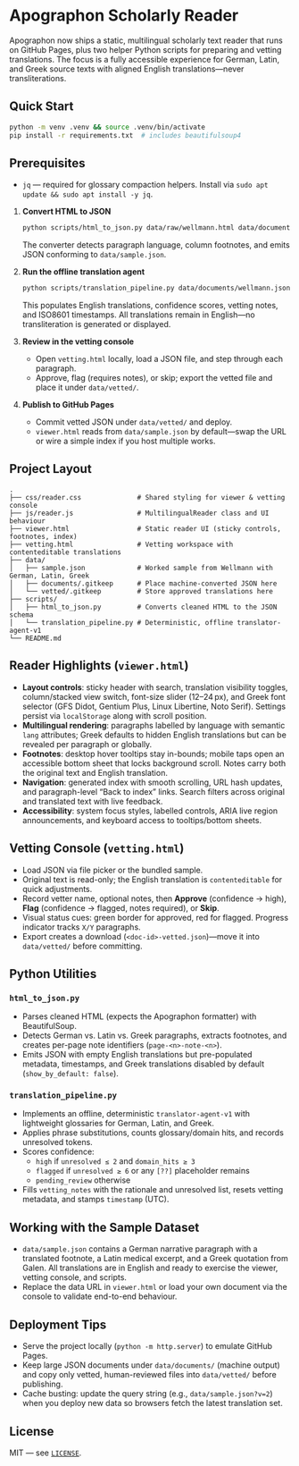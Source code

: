 # Apographon Scholarly Reader

Apographon now ships a static, multilingual scholarly text reader that runs on GitHub Pages, plus two helper Python scripts for preparing and vetting translations. The focus is a fully accessible experience for German, Latin, and Greek source texts with aligned English translations—never transliterations.

## Quick Start

```bash
python -m venv .venv && source .venv/bin/activate
pip install -r requirements.txt  # includes beautifulsoup4
```

## Prerequisites

- `jq` — required for glossary compaction helpers. Install via `sudo apt update && sudo apt install -y jq`.

1. **Convert HTML to JSON**
   ```bash
   python scripts/html_to_json.py data/raw/wellmann.html data/documents/wellmann.json
   ```
   The converter detects paragraph language, column footnotes, and emits JSON conforming to `data/sample.json`.

2. **Run the offline translation agent**
   ```bash
   python scripts/translation_pipeline.py data/documents/wellmann.json data/vetted/wellmann-auto.json
   ```
   This populates English translations, confidence scores, vetting notes, and ISO8601 timestamps. All translations remain in English—no transliteration is generated or displayed.

3. **Review in the vetting console**
   - Open `vetting.html` locally, load a JSON file, and step through each paragraph.
   - Approve, flag (requires notes), or skip; export the vetted file and place it under `data/vetted/`.

4. **Publish to GitHub Pages**
   - Commit vetted JSON under `data/vetted/` and deploy.
   - `viewer.html` reads from `data/sample.json` by default—swap the URL or wire a simple index if you host multiple works.

## Project Layout

```
.
├── css/reader.css              # Shared styling for viewer & vetting console
├── js/reader.js                # MultilingualReader class and UI behaviour
├── viewer.html                 # Static reader UI (sticky controls, footnotes, index)
├── vetting.html                # Vetting workspace with contenteditable translations
├── data/
│   ├── sample.json             # Worked sample from Wellmann with German, Latin, Greek
│   ├── documents/.gitkeep      # Place machine-converted JSON here
│   └── vetted/.gitkeep         # Store approved translations here
├── scripts/
│   ├── html_to_json.py         # Converts cleaned HTML to the JSON schema
│   └── translation_pipeline.py # Deterministic, offline translator-agent-v1
└── README.md
```

## Reader Highlights (`viewer.html`)

- **Layout controls**: sticky header with search, translation visibility toggles, column/stacked view switch, font-size slider (12–24 px), and Greek font selector (GFS Didot, Gentium Plus, Linux Libertine, Noto Serif). Settings persist via `localStorage` along with scroll position.
- **Multilingual rendering**: paragraphs labelled by language with semantic `lang` attributes; Greek defaults to hidden English translations but can be revealed per paragraph or globally.
- **Footnotes**: desktop hover tooltips stay in-bounds; mobile taps open an accessible bottom sheet that locks background scroll. Notes carry both the original text and English translation.
- **Navigation**: generated index with smooth scrolling, URL hash updates, and paragraph-level “Back to index” links. Search filters across original and translated text with live feedback.
- **Accessibility**: system focus styles, labelled controls, ARIA live region announcements, and keyboard access to tooltips/bottom sheets.

## Vetting Console (`vetting.html`)

- Load JSON via file picker or the bundled sample.
- Original text is read-only; the English translation is `contenteditable` for quick adjustments.
- Record vetter name, optional notes, then **Approve** (confidence → high), **Flag** (confidence → flagged, notes required), or **Skip**.
- Visual status cues: green border for approved, red for flagged. Progress indicator tracks `X/Y` paragraphs.
- Export creates a download (`<doc-id>-vetted.json`)—move it into `data/vetted/` before committing.

## Python Utilities

### `html_to_json.py`
- Parses cleaned HTML (expects the Apographon formatter) with BeautifulSoup.
- Detects German vs. Latin vs. Greek paragraphs, extracts footnotes, and creates per-page note identifiers (`page-<n>-note-<n>`).
- Emits JSON with empty English translations but pre-populated metadata, timestamps, and Greek translations disabled by default (`show_by_default: false`).

### `translation_pipeline.py`
- Implements an offline, deterministic `translator-agent-v1` with lightweight glossaries for German, Latin, and Greek.
- Applies phrase substitutions, counts glossary/domain hits, and records unresolved tokens.
- Scores confidence:
  - `high` if `unresolved ≤ 2` and `domain_hits ≥ 3`
  - `flagged` if `unresolved ≥ 6` or any `[??]` placeholder remains
  - `pending_review` otherwise
- Fills `vetting_notes` with the rationale and unresolved list, resets vetting metadata, and stamps `timestamp` (UTC).

## Working with the Sample Dataset

- `data/sample.json` contains a German narrative paragraph with a translated footnote, a Latin medical excerpt, and a Greek quotation from Galen. All translations are in English and ready to exercise the viewer, vetting console, and scripts.
- Replace the data URL in `viewer.html` or load your own document via the console to validate end-to-end behaviour.

## Deployment Tips

- Serve the project locally (`python -m http.server`) to emulate GitHub Pages.
- Keep large JSON documents under `data/documents/` (machine output) and copy only vetted, human-reviewed files into `data/vetted/` before publishing.
- Cache busting: update the query string (e.g., `data/sample.json?v=2`) when you deploy new data so browsers fetch the latest translation set.

## License

MIT — see [`LICENSE`](LICENSE).
